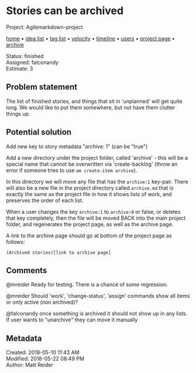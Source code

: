 # Stories can be archived

Project: Agilemarkdown-project

[home](../index.md) • [idea list](../ideas.md) • [tag list](../tags.md) • [velocity](../velocity.md) • [timeline](../timeline.md) • [users](../users.md) • [project page](../agilemarkdown-project.md) • [archive](archive.md)

Status: finished  
Assigned: falconandy  
Estimate: 3  

## Problem statement

The list of finished stories, and things that sit in 'unplanned' will get quite long. We would like to put them somewhere, but not have them clutter things up.

## Potential solution

Add new key to story metadata "archive: 1" (can be "true")

Add a new directory under the project folder, called 'archive' - this will be a special name that cannot be overwritten via 'create-backlog' (throw an error if someone tries to use `am create-item archive`).

In this directory we will move any file that has the `archive:1` key-pair. There will also be a new file in the project directory called `archive.md` that is exactly the same as the project file in how it shows lists of work, and preserves the order of each list.

When a user changes the key `archive:1` to `archive:0` or false, or deletes that key completely, then the file will be moved BACK into the main project folder, and regenerates the project page, as well as the archive page.

A link to the archive page should go at bottom of the project page as follows:

```
(Archived stories)[link to archive page]
```
## Comments

 @mreider Ready for testing. There is a chance of some regression.

 @mreider Should 'work', 'change-status', 'assign' commands show all items or only active (non archived)?

  @falconandy once something is archived it should not show up in any lists. If user wants to "unarchive" they can move it manually

## Metadata

Created: 2018-05-10 11:43 AM  
Modified: 2018-05-22 08:49 PM  
Author: Matt Reider  
